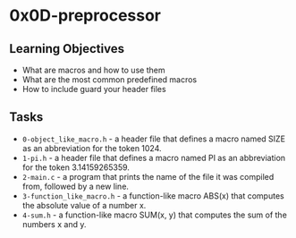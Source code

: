 # 0x0D-preprocessor

## Learning Objectives

- What are macros and how to use them
- What are the most common predefined macros
- How to include guard your header files

## Tasks

- `0-object_like_macro.h` - a header file that defines a macro named SIZE as an abbreviation for the token 1024.
- `1-pi.h` - a header file that defines a macro named PI as an abbreviation for the token 3.14159265359.
- `2-main.c` -  a program that prints the name of the file it was compiled from, followed by a new line.
- `3-function_like_macro.h` - a function-like macro ABS(x) that computes the absolute value of a number x.
- `4-sum.h` -  a function-like macro SUM(x, y) that computes the sum of the numbers x and y.

